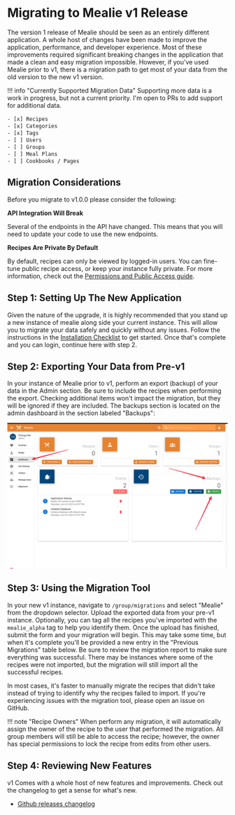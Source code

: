 # Migrating to Mealie v1 Release

The version 1 release of Mealie should be seen as an entirely different application. A whole host of changes have been made to improve the application, performance, and developer experience. Most of these improvements required significant breaking changes in the application that made a clean and easy migration impossible. However, if you've used Mealie prior to v1, there is a migration path to get most of your data from the old version to the new v1 version.

!!! info "Currently Supported Migration Data"
    Supporting more data is a work in progress, but not a current priority. I'm open to PRs to add support for additional data.

    - [x] Recipes
    - [x] Categories
    - [x] Tags
    - [ ] Users
    - [ ] Groups
    - [ ] Meal Plans
    - [ ] Cookbooks / Pages


## Migration Considerations

Before you migrate to v1.0.0 please consider the following:

**API Integration Will Break**

Several of the endpoints in the API have changed. This means that you will need to update your code to use the new endpoints.

**Recipes Are Private By Default**

By default, recipes can only be viewed by logged-in users. You can fine-tune public recipe access, or keep your instance fully private. For more information, check out the [Permissions and Public Access guide](../getting-started/usage/permissions-and-public-access.md).


## Step 1: Setting Up The New Application

Given the nature of the upgrade, it is highly recommended that you stand up a new instance of mealie along side your current instance. This will allow you to migrate your data safely and quickly without any issues. Follow the instructions in the [Installation Checklist](../getting-started/installation/installation-checklist.md) to get started. Once that's complete and you can login, continue here with step 2.

## Step 2: Exporting Your Data from Pre-v1

In your instance of Mealie prior to v1, perform an export (backup) of your data in the Admin section. Be sure to include the recipes when performing the export. Checking additional items won't impact the migration, but they will be ignored if they are included. The backups section is located on the admin dashboard in the section labeled "Backups":

![pre-v1-backup-location-image](../../assets/img/pre-v1-backup-location.png)


## Step 3: Using the Migration Tool

In your new v1 instance, navigate to `/group/migrations` and select "Mealie" from the dropdown selector. Upload the exported data from your pre-v1 instance. Optionally, you can tag all the recipes you've imported with the `mealie_alpha` tag to help you identify them. Once the upload has finished, submit the form and your migration will begin. This may take some time, but when it's complete you'll be provided a new entry in the "Previous Migrations" table below. Be sure to review the migration report to make sure everything was successful. There may be instances where some of the recipes were not imported, but the migration will still import all the successful recipes.

In most cases, it's faster to manually migrate the recipes that didn't take instead of trying to identify why the recipes failed to import. If you're experiencing issues with the migration tool, please open an issue on GitHub.

!!! note "Recipe Owners"
    When perform any migration, it will automatically assign the owner of the recipe to the user that performed the migration. All group members will still be able to access the recipe; however, the owner has special permissions to lock the recipe from edits from other users.


## Step 4: Reviewing New Features

v1 Comes with a whole host of new features and improvements. Check out the changelog to get a sense for what's new.

- [Github releases changelog](https://github.com/mealie-recipes/mealie/releases)
